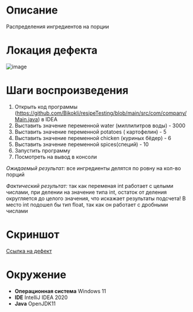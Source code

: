# Описание
Распределения ингредиентов на порции

# Локация дефекта
![image](https://user-images.githubusercontent.com/94808944/187080987-9b353715-9627-435c-8dfb-1d34a60e48f1.png)

# Шаги воспроизведения

1. Открыть код программы (https://github.com/Bikokli/resipeTesting/blob/main/src/com/company/Main.java) в IDEA
1. Выставить значение переменной water (миллилитров воды) - 3000
1. Выставить значение переменной potatoes ( картофелин) - 5
1. Выставить значение переменной chicken (куриных бёдер) - 6
1. Выставить значение переменной spices(специй) - 10
1. Запустить программу
1. Посмотреть на вывод в консоли

*Ожидаемый результат:* все ингредиенты делятся по ровну на кол-во порций

*Фактический результат:* так как переменая int работает с целыми числами, при делении на значение типа int, остаток от деления округляется до целого значения, что искажает результаты подсчета!
В место int подошел бы тип float, так как он работает с дробными числами

# Скриншот
[Ссылка на дефект](https://github.com/Bikokli/resipeTesting/blob/4bdd1a5241a02e6902e20bc3abf29187bb9c763b/src/com/company/Main.java#L10)
   
# Окружение
* **Операционная система** Windows 11
* **IDE** IntelliJ IDEA 2020
* **Java** OpenJDK11
